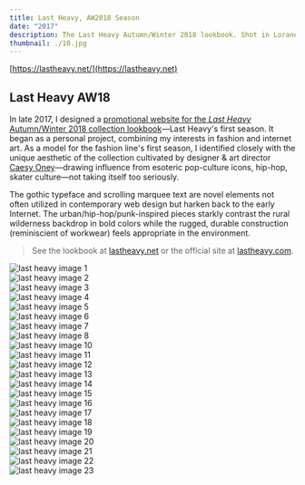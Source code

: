 ```yaml
---
title: Last Heavy, AW2018 Season
date: "2017"
description: The Last Heavy Autumn/Winter 2018 lookbook. Shot in Lorane, OR by Caesy Oney & Kamp Grizzly.
thumbnail: ./10.jpg
---
```


[https://lastheavy.net/](https://lastheavy.net)

## Last Heavy AW18

In late 2017, I designed a [promotional website for the *Last Heavy* Autumn/Winter 2018 collection lookbook](https://lastheavy.net)&mdash;Last Heavy's first season. It began as a personal project, combining my interests in fashion and internet art. As a model for the fashion line's first season, I identified closely with the unique aesthetic of the collection cultivated by designer & art director [Caesy Oney](https://caesyoney.com/)&mdash;drawing influence from esoteric pop-culture icons, hip-hop, skater culture&mdash;not taking itself too seriously.

The gothic typeface and scrolling marquee text are novel elements not often utilized in contemporary web design but harken back to the early Internet. The urban/hip-hop/punk-inspired pieces starkly contrast the rural wilderness backdrop in bold colors while the rugged, durable construction (reminiscient of workwear) feels appropriate in the environment.

> See the lookbook at <a href='https://lastheavy.net' rel='noopener noreferrer' target='_blank'>lastheavy.net</a> or the official site at <a href='https://lastheavy.com' rel='noopener noreferrer' target='_blank'>lastheavy.com</a>.

<section class='kg-gallery-container' >
  <div class="kg-gallery-row">
    <div class="col-12 kg-card">
      <img src='./1.jpg' alt='last heavy image 1' />
    </div>
  </div>
  <div class="kg-gallery-row">
    <div class="col-12 kg-card">
      <img src='./2.jpg' alt='last heavy image 2' />
    </div>
  </div>
  <div class="kg-gallery-row">
    <div class="col-12 kg-card">
      <img src='./3.jpg' alt='last heavy image 3'/>
    </div>
    <div class="col-12 kg-card">
      <img src='./4.jpg' alt='last heavy image 4' />
    </div>
  </div>
  <div class="kg-gallery-row">
      <div class="col-12 kg-card">
        <img src='./5.jpg' alt='last heavy image 5' />
      </div>
  </div>
  <div class="col-12 kg-card">
      <img src='./6.jpg' alt='last heavy image 6' />
  </div>
  <div class="col-12 kg-card">
      <img src='./7.jpg' alt='last heavy image 7' />
  </div>
  <div class="col-12 kg-card">
      <img src='./8.jpg' alt='last heavy image 8' />
  </div>
  <div class="col-12 kg-card">
    <img src='./10.jpg' alt='last heavy image 10' />
  </div>
  <div class="col-12 kg-card">
    <img src='./11.jpg' alt='last heavy image 11' />
  </div>
  <div class="col-12 kg-gallery-row">
    <div class="col-12 kg-card">
      <img src='./12.jpg' alt='last heavy image 12' />
    </div>
    <div class="col-12 kg-card">
      <img src='./13.jpg' alt='last heavy image 13' />
    </div>
  </div>
  <div class="col-12 kg-card">
    <img src='./14.jpg' alt='last heavy image 14' />
  </div>
  <div class="col-12 kg-card">
    <img src='./15.jpg' alt='last heavy image 15' />
  </div>
  <div class="col-12 kg-gallery-row">
    <div class="col-12 kg-card">
        <img src='./16.jpg' alt='last heavy image 16' />
    </div>
    <div class="col-12 kg-card">
      <img src='./17.jpg' alt='last heavy image 17' />
    </div>
  </div>
  <div class="col-12 kg-card">
    <img src='./18.jpg' alt='last heavy image 18' />
  </div>
  <div class="col-12 kg-card">
      <img src='./19.jpg' alt='last heavy image 19' />
  </div>
  <div class="col-12 kg-card">
      <img src='./20.jpg' alt='last heavy image 20' />
  </div>
  <div class="col-12 kg-card">
    <img src='./21.jpg' alt='last heavy image 21' />
  </div>
  <div class="col-12 kg-card">
      <img src='./22.jpg' alt='last heavy image 22' />
  </div>
  <div class="col-12 kg-card">
      <img src='./23.jpg' alt='last heavy image 23' />
  </div>
</section>
